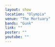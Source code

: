 ```yaml
---
layout: show
location: "Olympia"
venue: "The Mortuary"
bands: "Gunk"
link: ""
poster: ""
youtube: ""
---
```



